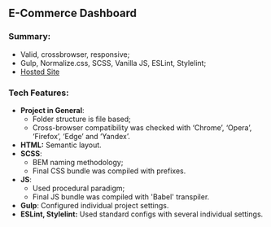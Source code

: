 ## E-Commerce Dashboard

### Summary:

-   Valid, crossbrowser, responsive;
-   Gulp, Normalize.css, SCSS, Vanilla JS, ESLint, Stylelint;
-   [Hosted Site](https://shopy-mobile.netlify.app/)

### Tech Features:

-   **Project in General**:
    -   Folder structure is file based;
    -  	Cross-browser compatibility was checked with ‘Chrome’, ‘Opera’, ‘Firefox’, ‘Edge’ and ‘Yandex’.
-   **HTML:**  Semantic layout.
-   **SCSS**:
    -   BEM naming methodology;
    -   Final CSS bundle was compiled with prefixes.
 - **JS**: 
	 - Used procedural paradigm;
	 - Final JS bundle was compiled with 'Babel' transpiler.
-   **Gulp**: Configured individual project settings.
-   **ESLint, Stylelint:**  Used standard configs with several individual settings.